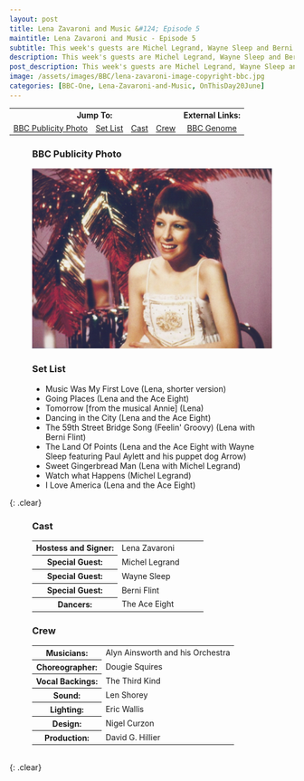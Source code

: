 ```yaml
---
layout: post
title: Lena Zavaroni and Music &#124; Episode 5
maintitle: Lena Zavaroni and Music - Episode 5
subtitle: This week's guests are Michel Legrand, Wayne Sleep and Berni Flint
description: This week's guests are Michel Legrand, Wayne Sleep and Berni Flint.
post_description: This week's guests are Michel Legrand, Wayne Sleep and Berni Flint.
image: /assets/images/BBC/lena-zavaroni-image-copyright-bbc.jpg
categories: [BBC-One, Lena-Zavaroni-and-Music, OnThisDay20June]
---
```



<table>
<tr align="center">
<th colspan="4">Jump To:</th>
<th>External Links:</th>
</tr>

<tr align="center">
<td><a href="#bbc-publicity-photo">BBC Publicity Photo</a></td>
<td><a href="#set-list">Set List</a></td>
<td><a href="#cast">Cast</a></td>
<td><a href="#crew">Crew</a></td>
<td><a href="https://genome.ch.bbc.co.uk/schedules/bbcone/london/1979-06-20#at-18.50">BBC Genome</a></td>
</tr>
</table>

<figure class="fig1" id="bbc-publicity-photo">
<figcaption>
<h3>BBC Publicity Photo</h3>
</figcaption>
<a href="/assets/images/BBC/lena-zavaroni-image-copyright-bbc.jpg"><img src="/assets/images/BBC/lena-zavaroni-image-copyright-bbc.jpg" class="full-width zoom-in"></a>
</figure>

<figure class="fig2" id="set-list">
<figcaption>
<h3>Set List</h3>
<ul>
<li>Music Was My First Love (Lena, shorter version)</li>
<li>Going Places (Lena and the Ace Eight)</li>
<li>Tomorrow [from the musical Annie] (Lena)</li>
<li>Dancing in the City (Lena and the Ace Eight)</li>
<li>The 59th Street Bridge Song (Feelin' Groovy) (Lena with Berni Flint)</li>
<li>The Land Of Points (Lena and the Ace Eight with Wayne Sleep featuring Paul Aylett and his puppet dog Arrow)</li>
<li>Sweet Gingerbread Man (Lena with Michel Legrand)</li>
<li>Watch what Happens (Michel Legrand)</li>
<li>I Love America (Lena and the Ace Eight)</li>
</ul>
</figcaption>
</figure>

{: .clear}

<figure class="fig1" id="cast">
<h3>Cast</h3>
<table>
<tr><th style="width:50%;">Hostess and Signer:</th><td style="width:50%;">Lena Zavaroni</td></tr>
<tr><th>Special Guest:</th><td>Michel Legrand</td></tr>
<tr><th>Special Guest:</th><td>Wayne Sleep</td></tr>
<tr><th>Special Guest:</th><td>Berni Flint</td></tr>
<tr><th>Dancers:</th><td>The Ace Eight</td></tr>
</table>
</figure>

<figure class="fig2" id="crew">
<h3>Crew</h3>
<table>
<tr><th>Musicians:</th><td>Alyn Ainsworth and his Orchestra</td></tr>
<tr><th>Choreographer:</th><td>Dougie Squires</td></tr>
<tr><th>Vocal Backings:</th><td>The Third Kind</td></tr>
<tr><th>Sound:</th><td>Len Shorey</td></tr>
<tr><th>Lighting:</th><td>Eric Wallis</td></tr>
<tr><th>Design:</th><td>Nigel Curzon</td></tr>
<tr><th>Production:</th><td>David G. Hillier</td></tr>
</table>
</figure>

<br />{: .clear}

